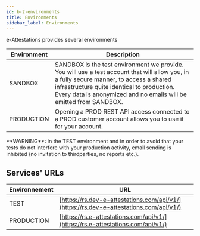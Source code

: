 ```yaml
---
id: b-2-environments
title: Environments
sidebar_label: Environments
---
```


e-Attestations provides several environments

Environment | Description
------------|--------------------------------------
SANDBOX|SANDBOX is the test environment we provide. You will use a test account that will allow you, in a fully secure manner, to access a shared infrastructure quite identical to production. Every data is anonymized and no emails will be emitted from SANDBOX.
PRODUCTION|Opening a PROD REST API access connected to a PROD customer account allows you to use it for your account.

<aside>
**WARNING**: in the TEST environment and in order to avoid that your tests do not interfere with your production activity, email sending is inhibited (no invitation to thirdparties, no reports etc.).
</aside>

## Services' URLs

Environnement | URL
--------------|-------
TEST | [https://rs.dev-e-attestations.com/api/v1/](https://rs.dev-e-attestations.com/api/v1/)
PRODUCTION | [https://rs.e-attestations.com/api/v1/](https://rs.e-attestations.com/api/v1/)

